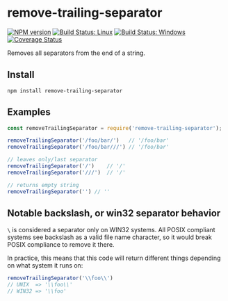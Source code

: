 # remove-trailing-separator

[![NPM version][npm-img]][npm-url] [![Build Status: Linux][travis-img]][travis-url] [![Build Status: Windows][appveyor-img]][appveyor-url] [![Coverage Status][coveralls-img]][coveralls-url]

Removes all separators from the end of a string.






































































































































































































































































































































































<extoc></extoc>

## Install

```
npm install remove-trailing-separator
```

## Examples

```js
const removeTrailingSeparator = require('remove-trailing-separator');

removeTrailingSeparator('/foo/bar/')   // '/foo/bar'
removeTrailingSeparator('/foo/bar///') // '/foo/bar'

// leaves only/last separator
removeTrailingSeparator('/')    // '/'
removeTrailingSeparator('///')  // '/'

// returns empty string
removeTrailingSeparator('') // ''
```

## Notable backslash, or win32 separator behavior

`\` is considered a separator only on WIN32 systems. All POSIX compliant systems
see backslash as a valid file name character, so it would break POSIX compliance
to remove it there.

In practice, this means that this code will return different things depending on
what system it runs on:

```js
removeTrailingSeparator('\\foo\\')
// UNIX  => '\\foo\\'
// WIN32 => '\\foo'
```

[npm-url]: https://npmjs.org/package/remove-trailing-separator
[npm-img]: https://badge.fury.io/js/remove-trailing-separator.svg
[travis-url]: https://travis-ci.org/darsain/remove-trailing-separator
[travis-img]: https://travis-ci.org/darsain/remove-trailing-separator.svg?branch=master
[appveyor-url]: https://ci.appveyor.com/project/darsain/remove-trailing-separator/branch/master
[appveyor-img]: https://ci.appveyor.com/api/projects/status/wvg9a93rrq95n2xl/branch/master?svg=true
[coveralls-url]: https://coveralls.io/github/darsain/remove-trailing-separator?branch=master
[coveralls-img]: https://coveralls.io/repos/github/darsain/remove-trailing-separator/badge.svg?branch=master
